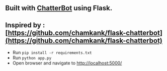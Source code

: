 ## Built with [ChatterBot](https://github.com/gunthercox/ChatterBot) using Flask.
## Inspired by : [https://github.com/chamkank/flask-chatterbot](https://github.com/chamkank/flask-chatterbot)


- Run `pip install -r requirements.txt`
- Run `python app.py`
- Open browser and navigate to [http://localhost:5000/](http://localhost:5000/)
